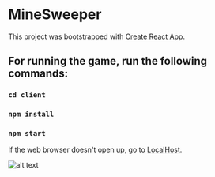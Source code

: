 # MineSweeper

This project was bootstrapped with [Create React App](https://github.com/facebook/create-react-app).

## For running the game, run the following commands:
### `cd client`
### `npm install`
### `npm start`

If the web browser doesn't open up, go to [LocalHost](https://localhost:3000).

![alt text](https://github.com/erez-yakoby/MineSweeper/blob/main/image.jpg?raw=true)
